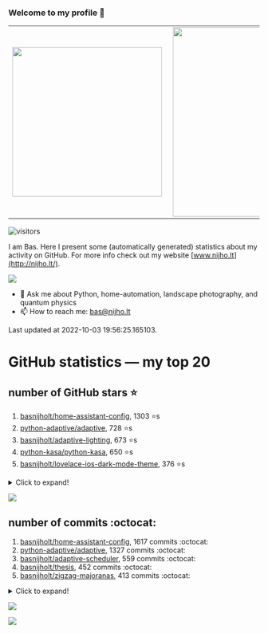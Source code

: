 ### Welcome to my profile 👋

<center>
  <table>
    <tr>
        <td><img width="300px" align="left" src="https://github-readme-stats.vercel.app/api/top-langs/?username=basnijholt&hide=TeX,Jupyter%20Notebook&layout=compact&theme=radical" /></td>
        <td><img align='right' src="https://github-readme-stats.vercel.app/api?username=basnijholt&show_icons=true&theme=radical" width="380"></td>
    </tr>
  </table>
</center>

![visitors](https://visitor-badge.glitch.me/badge?page_id=basnijholt.visitor-badge)

I am Bas. Here I present some (automatically generated) statistics about my activity on GitHub. For more info check out my website [www.nijho.lt](http://nijho.lt/).

![](https://www.nijho.lt/authors/admin/avatar_hu9e60e4b9bc120dfb6a666009f2878da6_182107_250x250_fill_q90_lanczos_center.jpg)

- 💬 Ask me about Python, home-automation, landscape photography, and quantum physics
- 📫 How to reach me: bas@nijho.lt

Last updated at 2022-10-03 19:56:25.165103.

# GitHub statistics — my top 20

## number of GitHub stars ⭐️

1. [basnijholt/home-assistant-config](https://github.com/basnijholt/home-assistant-config/), 1303 ⭐️s
2. [python-adaptive/adaptive](https://github.com/python-adaptive/adaptive/), 728 ⭐️s
3. [basnijholt/adaptive-lighting](https://github.com/basnijholt/adaptive-lighting/), 673 ⭐️s
4. [python-kasa/python-kasa](https://github.com/python-kasa/python-kasa/), 650 ⭐️s
5. [basnijholt/lovelace-ios-dark-mode-theme](https://github.com/basnijholt/lovelace-ios-dark-mode-theme/), 376 ⭐️s
<details><summary>Click to expand!</summary>

6. [basnijholt/miflora](https://github.com/basnijholt/miflora/), 349 ⭐️s
7. [basnijholt/lovelace-ios-themes](https://github.com/basnijholt/lovelace-ios-themes/), 332 ⭐️s
8. [topocm/topocm_content](https://github.com/topocm/topocm_content/), 225 ⭐️s
9. [basnijholt/home-assistant-macbook-touch-bar](https://github.com/basnijholt/home-assistant-macbook-touch-bar/), 86 ⭐️s
10. [kwant-project/kwant](https://github.com/kwant-project/kwant/), 62 ⭐️s
11. [basnijholt/aiokef](https://github.com/basnijholt/aiokef/), 28 ⭐️s
12. [basnijholt/thesis-cover](https://github.com/basnijholt/thesis-cover/), 25 ⭐️s
13. [basnijholt/instacron](https://github.com/basnijholt/instacron/), 19 ⭐️s
14. [basnijholt/adaptive-scheduler](https://github.com/basnijholt/adaptive-scheduler/), 12 ⭐️s
15. [basnijholt/addon-otmonitor](https://github.com/basnijholt/addon-otmonitor/), 11 ⭐️s
16. [kwant-project/kwant-tutorial-2016](https://github.com/kwant-project/kwant-tutorial-2016/), 11 ⭐️s
17. [basnijholt/lovelace-ios-light-mode-theme](https://github.com/basnijholt/lovelace-ios-light-mode-theme/), 9 ⭐️s
18. [basnijholt/net-worth-tracker](https://github.com/basnijholt/net-worth-tracker/), 9 ⭐️s
19. [basnijholt/thesis](https://github.com/basnijholt/thesis/), 9 ⭐️s
20. [basnijholt/iOSMessageExport](https://github.com/basnijholt/iOSMessageExport/), 8 ⭐️s

</details>

![](https://github.com/basnijholt/basnijholt/raw/master/stars_over_time.png)

## number of commits :octocat:

1. [basnijholt/home-assistant-config](https://github.com/basnijholt/home-assistant-config/), 1617 commits :octocat:
2. [python-adaptive/adaptive](https://github.com/python-adaptive/adaptive/), 1327 commits :octocat:
3. [basnijholt/adaptive-scheduler](https://github.com/basnijholt/adaptive-scheduler/), 559 commits :octocat:
4. [basnijholt/thesis](https://github.com/basnijholt/thesis/), 452 commits :octocat:
5. [basnijholt/zigzag-majoranas](https://github.com/basnijholt/zigzag-majoranas/), 413 commits :octocat:
<details><summary>Click to expand!</summary>

6. [basnijholt/adaptive-lighting](https://github.com/basnijholt/adaptive-lighting/), 323 commits :octocat:
7. [topocm/topocm_content](https://github.com/topocm/topocm_content/), 304 commits :octocat:
8. [basnijholt/aiokef](https://github.com/basnijholt/aiokef/), 267 commits :octocat:
9. [conda-forge/staged-recipes](https://github.com/conda-forge/staged-recipes/), 228 commits :octocat:
10. [basnijholt/net-worth-tracker](https://github.com/basnijholt/net-worth-tracker/), 207 commits :octocat:
11. [python-adaptive/paper](https://github.com/python-adaptive/paper/), 198 commits :octocat:
12. [basnijholt/spin-orbit-nanowires](https://github.com/basnijholt/spin-orbit-nanowires/), 191 commits :octocat:
13. [home-assistant/core](https://github.com/home-assistant/core/), 191 commits :octocat:
14. [ohld/igbot](https://github.com/ohld/igbot/), 191 commits :octocat:
15. [basnijholt/media_player.kef](https://github.com/basnijholt/media_player.kef/), 157 commits :octocat:
16. [basnijholt/lovelace-ios-themes](https://github.com/basnijholt/lovelace-ios-themes/), 153 commits :octocat:
17. [basnijholt/hpc05](https://github.com/basnijholt/hpc05/), 152 commits :octocat:
18. [basnijholt/nijho.lt](https://github.com/basnijholt/nijho.lt/), 144 commits :octocat:
19. [basnijholt/instacron](https://github.com/basnijholt/instacron/), 115 commits :octocat:
20. [QCoDeS/Qcodes](https://github.com/QCoDeS/Qcodes/), 109 commits :octocat:

</details>

![](https://github.com/basnijholt/basnijholt/raw/master/commits_per_hour.png)

![](https://github.com/basnijholt/basnijholt/raw/master/commits_per_weekday.png)

